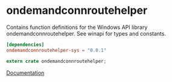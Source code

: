 # ondemandconnroutehelper #
Contains function definitions for the Windows API library ondemandconnroutehelper. See winapi for types and constants.

```toml
[dependencies]
ondemandconnroutehelper-sys = "0.0.1"
```

```rust
extern crate ondemandconnroutehelper;
```

[Documentation](https://retep998.github.io/doc/winapi/ondemandconnroutehelper/)

